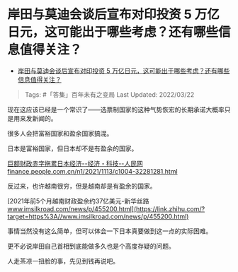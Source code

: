 # 岸田与莫迪会谈后宣布对印投资 5 万亿日元，这可能出于哪些考虑？还有哪些信息值得关注？

- [岸田与莫迪会谈后宣布对印投资 5 万亿日元，这可能出于哪些考虑？还有哪些信息值得关注？](https://www.zhihu.com/question/523020855/answer/2400863025)

>Tags: #「答集」百年未有之变局 
>Last Updated: 2022/03/22

现在这应该已经是一个常识了——选票制国家的这种气势恢宏的长期承诺大概率只是用来发新闻的。

很多人会把富裕国家和盈余国家搞混。

日本是富裕国家，但日本却不是有盈余的国家。

[巨额财政赤字拖累日本经济--经济・科技--人民网​finance.people.com.cn/n1/2021/1113/c1004-32281281.html](https://link.zhihu.com/?target=http%3A//finance.people.com.cn/n1/2021/1113/c1004-32281281.html)

反过来，也许越南很穷，但是越南却是有盈余的国家。

[2021年前5个月越南财政盈余约37亿美元-新华丝路​www.imsilkroad.com/news/p/455200.html](https://link.zhihu.com/?target=https%3A//www.imsilkroad.com/news/p/455200.html)

  

事情当然没有这么简单，但可以体会一下日本真要做到这一点的实际困难。

更不必说岸田自己首相到底能做多久也是个高度存疑的问题。

人走茶凉一扭脸的事，先见到钱再说吧。

  